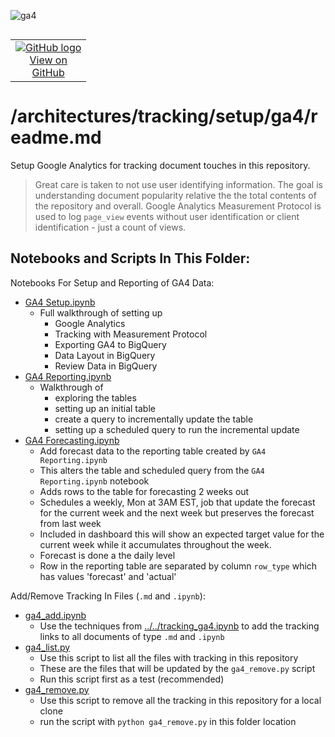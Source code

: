 ![ga4](https://www.google-analytics.com/collect?v=2&tid=G-6VDTYWLKX6&cid=1&en=page_view&sid=1&dl=statmike%2Fvertex-ai-mlops%2Farchitectures%2Ftracking%2Fsetup%2Fga4&dt=readme.md)
<!--- header table --->
<table align="left">     
  <td style="text-align: center">
    <a href="https://github.com/statmike/vertex-ai-mlops/blob/main/architectures/tracking/setup/ga4/readme.md">
      <img src="https://cloud.google.com/ml-engine/images/github-logo-32px.png" alt="GitHub logo">
      <br>View on<br>GitHub
    </a>
  </td>
</table><br/><br/><br/><br/>

---
# /architectures/tracking/setup/ga4/readme.md

Setup Google Analytics for tracking document touches in this repository.

>Great care is taken to not use user identifying information.  The goal is understanding document popularity relative the the total contents of the repository and overall.  Google Analytics Measurement Protocol is used to log `page_view` events without user identification or client identification - just a count of views.

## Notebooks and Scripts In This Folder:

Notebooks For Setup and Reporting of GA4 Data:
- [GA4 Setup.ipynb](./GA4%20Setup.ipynb)
    - Full walkthrough of setting up
        - Google Analytics
        - Tracking with Measurement Protocol
        - Exporting GA4 to BigQuery
        - Data Layout in BigQuery
        - Review Data in BigQuery
- [GA4 Reporting.ipynb](./GA4%20Reporting.ipynb)
    - Walkthrough of
        - exploring the tables
        - setting up an initial table
        - create a query to incrementally update the table
        - setting up a scheduled query to run the incremental update
- [GA4 Forecasting.ipynb](./GA4%20Forecasting.ipynb)
    - Add forecast data to the reporting table created by `GA4 Reporting.ipynb`
    - This alters the table and scheduled query from the `GA4 Reporting.ipynb` notebook
    - Adds rows to the table for forecasting 2 weeks out
    - Schedules a weekly, Mon at 3AM EST, job that update the forecast for the current week and the next week but preserves the forecast from last week
    - Included in dashboard this will show an expected target value for the current week while it accumulates throughout the week.
    - Forecast is done a the daily level
    - Row in the reporting table are separated by column `row_type` which has values 'forecast' and 'actual'

Add/Remove Tracking In Files (`.md` and `.ipynb`):
- [ga4_add.ipynb](./ga4_add.ipynb)
    - Use the techniques from [../../tracking_ga4.ipynb](../../tracking_ga4.ipynb) to add the tracking links to all documents of type `.md` and `.ipynb`
- [ga4_list.py](./ga4_list.py)
    - Use this script to list all the files with tracking in this repository
    - These are the files that will be updated by the `ga4_remove.py` script
    - Run this script first as a test (recommended)
- [ga4_remove.py](./ga4_remove.py)
    - Use this script to remove all the tracking in this repository for a local clone
    - run the script with `python ga4_remove.py` in this folder location
    
